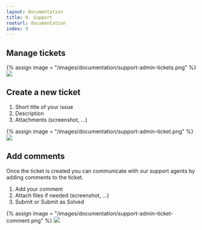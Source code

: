 ```yaml
---
layout: documentation
title: 9. Support
rooturl: documentation
index: 9
---
```


## Manage tickets

{% assign image = "/images/documentation/support-admin-tickets.png" %}
<a href="{{image}}" data-gallery="enabled">
![]({{image}})
</a>

## Create a new ticket

1. Short title of your issue
2. Description
3. Attachments (screenshot, ...)

{% assign image = "/images/documentation/support-admin-ticket.png" %}
<a href="{{image}}" data-gallery="enabled">
![]({{image}})
</a>

## Add comments

Once the ticket is created you can communicate with our support agents by adding comments to the ticket.

1. Add your comment
2. Attach files if needed (screenshot, ...)
3. Submit or Submit as Solved

{% assign image = "/images/documentation/support-admin-ticket-comment.png" %}
<a href="{{image}}" data-gallery="enabled">
![]({{image}})
</a>